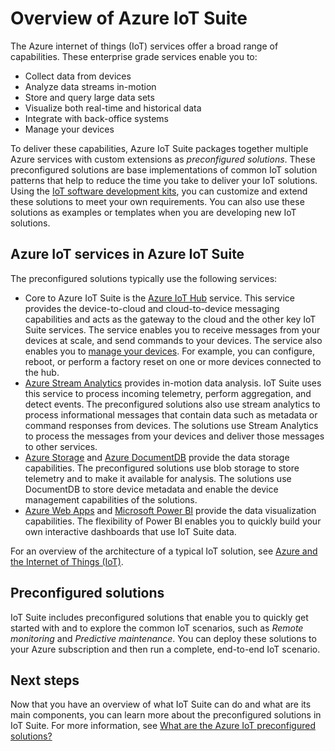 <properties
    pageTitle="Microsoft Azure IoT Suite overview | Azure"
    description="Overview of how Azure IoT Suite delivers internet of things preconfigured solutions to collect, analyze, and store data, provide visualizations, and integrate with other systems."
    services=""
    suite="iot-suite"
    documentationcenter=""
    author="dominicbetts"
    manager="timlt"
    editor="" />
<tags
    ms.assetid="2d38d08a-4133-4e5c-8b28-f93cadb5df05"
    ms.service="iot-suite"
    ms.devlang="na"
    ms.topic="get-started-article"
    ms.tgt_pltfrm="na"
    ms.workload="na"
    ms.date="02/15/2017"
    wacn.date=""
    ms.author="dobett"
    ms.custom="H1Hack27Feb2017" />

# Overview of Azure IoT Suite
The Azure internet of things (IoT) services offer a broad range of capabilities. These enterprise grade services enable you to:

- Collect data from devices
- Analyze data streams in-motion
- Store and query large data sets
- Visualize both real-time and historical data
- Integrate with back-office systems
- Manage your devices

To deliver these capabilities, Azure IoT Suite packages together multiple Azure services with custom extensions as *preconfigured solutions*. These preconfigured solutions are base implementations of common IoT solution patterns that help to reduce the time you take to deliver your IoT solutions. Using the [IoT software development kits][lnk-sdks], you can customize and extend these solutions to meet your own requirements. You can also use these solutions as examples or templates when you are developing new IoT solutions.

## Azure IoT services in Azure IoT Suite
The preconfigured solutions typically use the following services:

* Core to Azure IoT Suite is the [Azure IoT Hub][lnk-iot-hub] service. This service provides the device-to-cloud and cloud-to-device messaging capabilities and acts as the gateway to the cloud and the other key IoT Suite services. The service enables you to receive messages from your devices at scale, and send commands to your devices. The service also enables you to [manage your devices][lnk-device-management]. For example, you can configure, reboot, or perform a factory reset on one or more devices connected to the hub.
* [Azure Stream Analytics][lnk-asa] provides in-motion data analysis. IoT Suite uses this service to process incoming telemetry, perform aggregation, and detect events. The preconfigured solutions also use stream analytics to process informational messages that contain data such as metadata or command responses from devices. The solutions use Stream Analytics to process the messages from your devices and deliver those messages to other services.
* [Azure Storage][lnk-azure-storage] and [Azure DocumentDB][lnk-document-db] provide the data storage capabilities. The preconfigured solutions use blob storage to store telemetry and to make it available for analysis. The solutions use DocumentDB to store device metadata and enable the device management capabilities of the solutions.
* [Azure Web Apps][lnk-web-apps] and [Microsoft Power BI][lnk-power-bi] provide the data visualization capabilities. The flexibility of Power BI enables you to quickly build your own interactive dashboards that use IoT Suite data.

For an overview of the architecture of a typical IoT solution, see [Azure and the Internet of Things (IoT)][iot-suite-what-is-azure-iot].

## Preconfigured solutions
IoT Suite includes preconfigured solutions that enable you to quickly get started with and to explore the common IoT scenarios, such as *Remote monitoring* and *Predictive maintenance*. You can deploy these solutions to your Azure subscription and then run a complete, end-to-end IoT scenario.

## Next steps
Now that you have an overview of what IoT Suite can do and what are its main components, you can learn more about the preconfigured solutions in IoT Suite. For more information, see [What are the Azure IoT preconfigured solutions?][lnk-what-are-preconfig]

[lnk-sdks]: /documentation/articles/iot-hub-sdks-summary/
[lnk-iot-hub]: /documentation/services/iot-hub/
[lnk-asa]: /documentation/services/stream-analytics/
[lnk-azure-storage]: /documentation/services/storage/
[lnk-document-db]: /documentation/services/documentdb/
[lnk-power-bi]: https://powerbi.microsoft.com/
[lnk-web-apps]: /documentation/services/app-service/web/
[iot-suite-what-is-azure-iot]:/documentation/articles/iot-suite/iot-suite-what-is-azure-iot/
[lnk-what-are-preconfig]:/documentation/articles/iot-suite/iot-suite-what-are-preconfigured-solutions/
[lnk-device-management]: /documentation/articles/iot-hub-device-management-overview/
